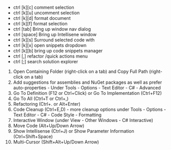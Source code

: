 - ctrl [k][c] comment selection
- ctrl [k][u] uncomment selection
- ctrl [k][d] format document
- ctrl [k][f] format selection
- ctrl [tab] Bring up window nav dialog
- ctrl [space]  Bring up Intellisene window
- ctrl [k][s] Surround selected code with
- ctrl [k][x] open snippets dropdown
- ctrl [k][b] bring up code snippets manager
- ctrl [,] refactor /quick actions menu
- ctrl [;] search solution explorer

1. Open Containing Folder (right-click on a tab) and Copy Full Path (right-click on a tab)
2. Add suggestions for assemblies and NuGet packages as well as prefer auto-properties - Under Tools - Options - Text Editor - C# - Advanced
3. Go To Definition (F12 or Ctrl+Click) or Go To Implementation (Ctrl+F12)
4. Go To All (Ctrl+T or Ctrl+,)
5. Refactoring (Ctrl+. or Alt+Enter)
6. Code Cleanup (Ctrl+E,D) - more cleanup options under Tools - Options - Text Editor - C# - Code Style - Formatting
7. Interactive Window (under View - Other Windows - C# Interactive)
8. Move Code (Alt+Up/Down Arrow)
9. Show Intellisense (Ctrl+J) or Show Parameter Information (Ctrl+Shift+Space)
10. Multi-Cursor (Shift+Alt+Up/Down Arrow)
